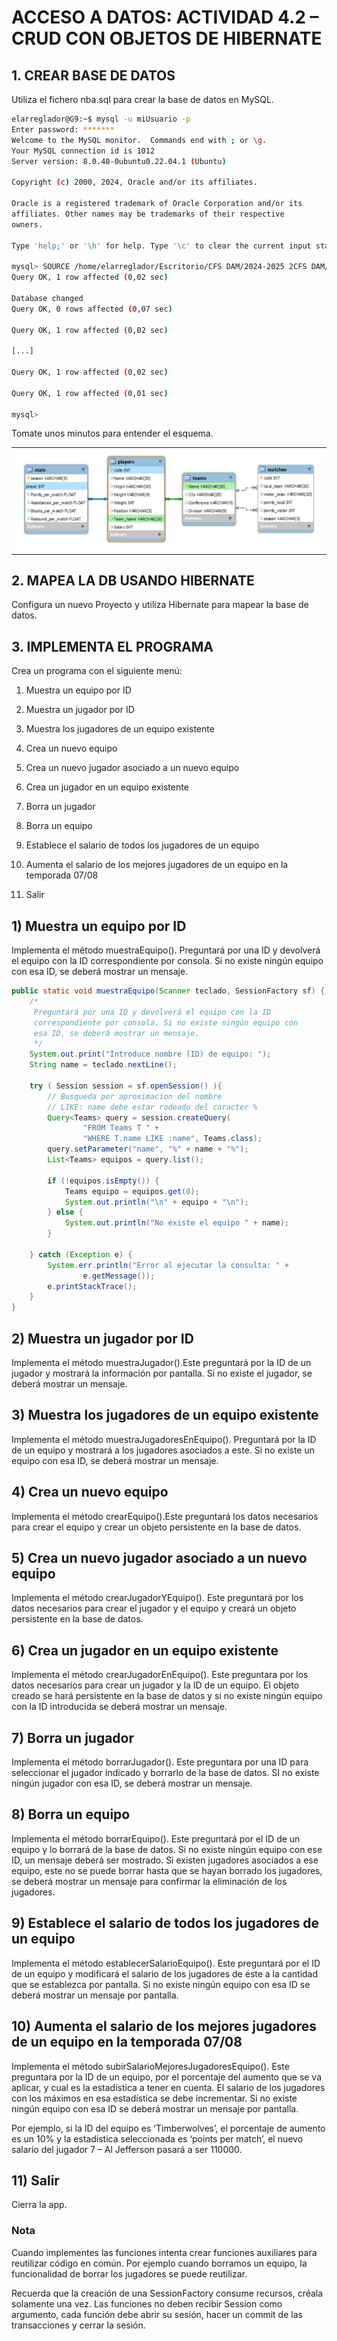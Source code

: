 # ACCESO A DATOS: ACTIVIDAD 4.2 – CRUD CON OBJETOS DE HIBERNATE

## 1. CREAR BASE DE DATOS

Utiliza el fichero nba.sql para crear la base de datos en MySQL. 

```bash
elarreglador@G9:~$ mysql -u miUsuario -p
Enter password: *******
Welcome to the MySQL monitor.  Commands end with ; or \g.
Your MySQL connection id is 1012
Server version: 8.0.40-0ubuntu0.22.04.1 (Ubuntu)

Copyright (c) 2000, 2024, Oracle and/or its affiliates.

Oracle is a registered trademark of Oracle Corporation and/or its
affiliates. Other names may be trademarks of their respective
owners.

Type 'help;' or '\h' for help. Type '\c' to clear the current input statement.

mysql> SOURCE /home/elarreglador/Escritorio/CFS DAM/2024-2025 2CFS DAM/2CFS AD/SEGUNDO PARCIAL/eclipse-workspace2023-09/UD04_03Tenis/nba.sql
Query OK, 1 row affected (0,02 sec)

Database changed
Query OK, 0 rows affected (0,07 sec)

Query OK, 1 row affected (0,02 sec)

[...]

Query OK, 1 row affected (0,02 sec)

Query OK, 1 row affected (0,01 sec)

mysql>
```


Tomate unos minutos para
entender el esquema.

<table>
  <tr>
    <td><img src="https://github.com/elarreglador/AD_UD04_03Tenis/blob/main/BD.png" alt="Esquema de base de datos" title="HomeScreen"></td>
  </tr>
</table>

## 2. MAPEA LA DB USANDO HIBERNATE

Configura un nuevo Proyecto y utiliza Hibernate para mapear la base de datos.

## 3. IMPLEMENTA EL PROGRAMA

Crea un programa con el siguiente menú:

1. Muestra un equipo por ID

2. Muestra un jugador por ID

3. Muestra los jugadores de un equipo existente

4. Crea un nuevo equipo

5. Crea un nuevo jugador asociado a un nuevo equipo

6. Crea un jugador en un equipo existente

7. Borra un jugador

8. Borra un equipo

9. Establece el salario de todos los jugadores de un equipo

10. Aumenta el salario de los mejores jugadores de un equipo en la temporada 07/08

11. Salir

## 1) Muestra un equipo por ID

Implementa el método muestraEquipo(). Preguntará por una ID y devolverá el equipo con la ID correspondiente por consola. Si no existe ningún equipo con esa ID, se deberá mostrar un mensaje.

```java
public static void muestraEquipo(Scanner teclado, SessionFactory sf) {
	/*
	 Preguntará por una ID y devolverá el equipo con la ID 
	 correspondiente por consola. Si no existe ningún equipo con 
	 esa ID, se deberá mostrar un mensaje.
	 */
	System.out.print("Introduce nombre (ID) de equipo: ");
	String name = teclado.nextLine();
	
	try ( Session session = sf.openSession() ){
		// Busqueda por aproximacion del nombre
		// LIKE: name debe estar rodeado del caracter %
		Query<Teams> query = session.createQuery(
				"FROM Teams T " +
				"WHERE T.name LIKE :name", Teams.class);
		query.setParameter("name", "%" + name + "%");
		List<Teams> equipos = query.list();
		
		if (!equipos.isEmpty()) {
			Teams equipo = equipos.get(0);
			System.out.println("\n" + equipo + "\n");
		} else {
			System.out.println("No existe el equipo " + name);
		}
		
	} catch (Exception e) {
        System.err.println("Error al ejecutar la consulta: " + 
        		e.getMessage());
        e.printStackTrace();
    }
}
```

## 2) Muestra un jugador por ID

Implementa el método muestraJugador().Este preguntará por la ID de un jugador y mostrará la información por pantalla. Si no existe el jugador, se deberá mostrar un mensaje.

## 3) Muestra los jugadores de un equipo existente

Implementa el método muestraJugadoresEnEquipo(). Preguntará por la ID de un equipo y mostrará a los jugadores asociados a este. Si no existe un equipo con esa ID, se deberá mostrar un mensaje.

## 4) Crea un nuevo equipo

Implementa el método crearEquipo().Este preguntará los datos necesarios para crear el equipo y crear un objeto persistente en la base de datos.

## 5) Crea un nuevo jugador asociado a un nuevo equipo

Implementa el método crearJugadorYEquipo(). Este preguntará por los datos necesarios para crear el jugador y el equipo y creará un objeto persistente en la base de datos.

## 6) Crea un jugador en un equipo existente

Implementa el método crearJugadorEnEquipo(). Este preguntara por los datos necesarios para crear un jugador y la ID de un equipo. El objeto creado se hará persistente en la base de datos y si no existe ningún equipo con la ID introducida se deberá mostrar un mensaje.

## 7) Borra un jugador

Implementa el método borrarJugador(). Este preguntara por una ID para seleccionar el jugador indicado y borrarlo de la base de datos. SI no existe ningún jugador con esa ID, se deberá mostrar un mensaje.

## 8) Borra un equipo

Implementa el método borrarEquipo(). Este preguntará por el ID de un equipo y lo borrará de la base de datos. Si no existe ningún equipo con ese ID, un mensaje deberá ser mostrado. Si existen jugadores asociados a ese equipo, este no se puede borrar hasta que se hayan borrado los jugadores, se deberá mostrar un mensaje para confirmar la eliminación de los jugadores.

## 9) Establece el salario de todos los jugadores de un equipo

Implementa el método establecerSalarioEquipo(). Este preguntará por el ID de un equipo y modificará el salario de los jugadores de éste a la cantidad que se establezca por pantalla. Si no existe ningún equipo con esa ID se deberá mostrar un mensaje por pantalla.

## 10) Aumenta el salario de los mejores jugadores de un equipo en la temporada 07/08

Implementa el método subirSalarioMejoresJugadoresEquipo(). Este preguntara por la ID de un equipo, por el porcentaje del aumento que se va aplicar, y cual es la estadística a tener en cuenta. El salario de los jugadores con los máximos en esa estadística se debe incrementar. Si no existe ningún equipo con esa ID se deberá mostrar un mensaje por pantalla.

Por ejemplo, si la ID del equipo es ‘Timberwolves’, el porcentaje de aumento es un 10% y la estadística seleccionada es ‘points per match’, el nuevo salario del jugador 7 – Al Jefferson pasará a ser 110000.

## 11) Salir

Cierra la app.

### Nota

Cuando implementes las funciones intenta crear funciones auxiliares para reutilizar código en común. Por ejemplo cuando borramos un equipo, la funcionalidad de borrar los jugadores se puede reutilizar. 

Recuerda que la creación de una SessionFactory consume recursos, créala solamente una vez. Las funciones no deben recibir Session como argumento, cada función debe abrir su sesión, hacer un commit de las transacciones y cerrar la sesión.
